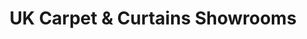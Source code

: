 ---
title: "UK Carpet & Curtains Showrooms"
url: /basingstoke/uk-carpet-and-curtains-showrooms/
shop: carpet
---